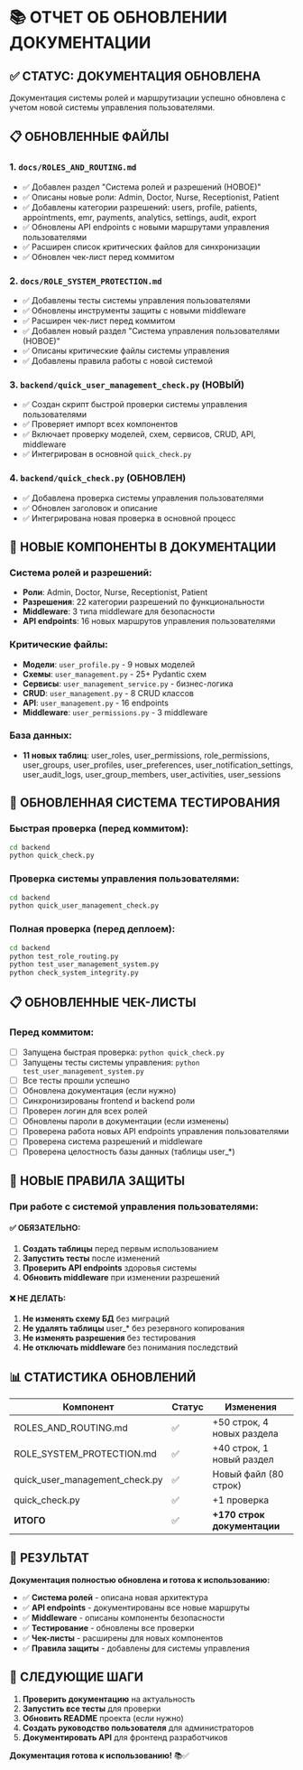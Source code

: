 # 📚 ОТЧЕТ ОБ ОБНОВЛЕНИИ ДОКУМЕНТАЦИИ

## ✅ СТАТУС: ДОКУМЕНТАЦИЯ ОБНОВЛЕНА

Документация системы ролей и маршрутизации успешно обновлена с учетом новой системы управления пользователями.

## 📋 ОБНОВЛЕННЫЕ ФАЙЛЫ

### 1. **`docs/ROLES_AND_ROUTING.md`**
- ✅ Добавлен раздел "Система ролей и разрешений (НОВОЕ)"
- ✅ Описаны новые роли: Admin, Doctor, Nurse, Receptionist, Patient
- ✅ Добавлены категории разрешений: users, profile, patients, appointments, emr, payments, analytics, settings, audit, export
- ✅ Обновлены API endpoints с новыми маршрутами управления пользователями
- ✅ Расширен список критических файлов для синхронизации
- ✅ Обновлен чек-лист перед коммитом

### 2. **`docs/ROLE_SYSTEM_PROTECTION.md`**
- ✅ Добавлены тесты системы управления пользователями
- ✅ Обновлены инструменты защиты с новыми middleware
- ✅ Расширен чек-лист перед коммитом
- ✅ Добавлен новый раздел "Система управления пользователями (НОВОЕ)"
- ✅ Описаны критические файлы системы управления
- ✅ Добавлены правила работы с новой системой

### 3. **`backend/quick_user_management_check.py` (НОВЫЙ)**
- ✅ Создан скрипт быстрой проверки системы управления пользователями
- ✅ Проверяет импорт всех компонентов
- ✅ Включает проверку моделей, схем, сервисов, CRUD, API, middleware
- ✅ Интегрирован в основной `quick_check.py`

### 4. **`backend/quick_check.py` (ОБНОВЛЕН)**
- ✅ Добавлена проверка системы управления пользователями
- ✅ Обновлен заголовок и описание
- ✅ Интегрирована новая проверка в основной процесс

## 🔧 НОВЫЕ КОМПОНЕНТЫ В ДОКУМЕНТАЦИИ

### **Система ролей и разрешений:**
- **Роли**: Admin, Doctor, Nurse, Receptionist, Patient
- **Разрешения**: 22 категории разрешений по функциональности
- **Middleware**: 3 типа middleware для безопасности
- **API endpoints**: 16 новых маршрутов управления пользователями

### **Критические файлы:**
- **Модели**: `user_profile.py` - 9 новых моделей
- **Схемы**: `user_management.py` - 25+ Pydantic схем
- **Сервисы**: `user_management_service.py` - бизнес-логика
- **CRUD**: `user_management.py` - 8 CRUD классов
- **API**: `user_management.py` - 16 endpoints
- **Middleware**: `user_permissions.py` - 3 middleware

### **База данных:**
- **11 новых таблиц**: user_roles, user_permissions, role_permissions, user_groups, user_profiles, user_preferences, user_notification_settings, user_audit_logs, user_group_members, user_activities, user_sessions

## 🧪 ОБНОВЛЕННАЯ СИСТЕМА ТЕСТИРОВАНИЯ

### **Быстрая проверка (перед коммитом):**
```bash
cd backend
python quick_check.py
```

### **Проверка системы управления пользователями:**
```bash
cd backend
python quick_user_management_check.py
```

### **Полная проверка (перед деплоем):**
```bash
cd backend
python test_role_routing.py
python test_user_management_system.py
python check_system_integrity.py
```

## 📋 ОБНОВЛЕННЫЕ ЧЕК-ЛИСТЫ

### **Перед коммитом:**
- [ ] Запущена быстрая проверка: `python quick_check.py`
- [ ] Запущены тесты системы управления: `python test_user_management_system.py`
- [ ] Все тесты прошли успешно
- [ ] Обновлена документация (если нужно)
- [ ] Синхронизированы frontend и backend роли
- [ ] Проверен логин для всех ролей
- [ ] Обновлены пароли в документации (если изменены)
- [ ] Проверена работа новых API endpoints управления пользователями
- [ ] Проверена система разрешений и middleware
- [ ] Проверена целостность базы данных (таблицы user_*)

## 🚨 НОВЫЕ ПРАВИЛА ЗАЩИТЫ

### **При работе с системой управления пользователями:**

#### ✅ ОБЯЗАТЕЛЬНО:
1. **Создать таблицы** перед первым использованием
2. **Запустить тесты** после изменений
3. **Проверить API endpoints** здоровья системы
4. **Обновить middleware** при изменении разрешений

#### ❌ НЕ ДЕЛАТЬ:
1. **Не изменять схему БД** без миграций
2. **Не удалять таблицы** user_* без резервного копирования
3. **Не изменять разрешения** без тестирования
4. **Не отключать middleware** без понимания последствий

## 📊 СТАТИСТИКА ОБНОВЛЕНИЙ

| Компонент | Статус | Изменения |
|-----------|--------|-----------|
| ROLES_AND_ROUTING.md | ✅ | +50 строк, 4 новых раздела |
| ROLE_SYSTEM_PROTECTION.md | ✅ | +40 строк, 1 новый раздел |
| quick_user_management_check.py | ✅ | Новый файл (80 строк) |
| quick_check.py | ✅ | +1 проверка |
| **ИТОГО** | ✅ | **+170 строк документации** |

## 🎯 РЕЗУЛЬТАТ

**Документация полностью обновлена и готова к использованию:**

- ✅ **Система ролей** - описана новая архитектура
- ✅ **API endpoints** - документированы все новые маршруты
- ✅ **Middleware** - описаны компоненты безопасности
- ✅ **Тестирование** - обновлены все проверки
- ✅ **Чек-листы** - расширены для новых компонентов
- ✅ **Правила защиты** - добавлены для системы управления

## 🚀 СЛЕДУЮЩИЕ ШАГИ

1. **Проверить документацию** на актуальность
2. **Запустить все тесты** для проверки
3. **Обновить README** проекта (если нужно)
4. **Создать руководство пользователя** для администраторов
5. **Документировать API** для фронтенд разработчиков

**Документация готова к использованию!** 📚✅
